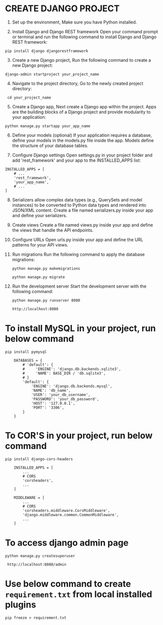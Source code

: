 # CREATE DJANGO PROJECT 
1.	Set up the environment, Make sure you have Python installed. 

2.	Install Django and Django REST framework
Open your command prompt or terminal and run the following command to install Django and Django REST framework:
	
```pip install django djangorestframework```

3.	Create a new Django project, Run the following command to create a new Django project:

``` django-admin startproject your_project_name ```

4.	Navigate to the project directory, Go to the newly created project directory:

``` cd your_project_name```

5.	Create a Django app, Next
create a Django app within the project. Apps are the building blocks of a Django project and provide modularity to your application:

```python manage.py startapp your_app_name```

6. Define your models (optional)
If your application requires a database, define your models in the models.py file inside the app. Models define the structure of your database tables.

7.	Configure Django settings
Open settings.py in your project folder and add 'rest_framework' and your app to the INSTALLED_APPS list:

  ```
  INSTALLED_APPS = [
      # ...
      'rest_framework',
      'your_app_name',
      # ...
  ]
  ```

8. Serializers allow complex data types (e.g., QuerySets and model instances) to be converted to Python data types and rendered into JSON/XML content. Create a file named serializers.py inside your app and define your serializers.

9. Create views
Create a file named views.py inside your app and define the views that handle the API endpoints.

10. Configure URLs
Open urls.py inside your app and define the URL patterns for your API views.

11. Run migrations
Run the following command to apply the database migrations:

	```python manage.py makemigrations```

	```python manage.py migrate```

13.	Run the development server
Start the development server with the following command:

	```python manage.py runserver 8080```

	```http://localhost:8080```


# To install MySQL in your project, run below command
  ``` pip install pymysql ```

```
    DATABASES = {
        # 'default': {
        #     'ENGINE': 'django.db.backends.sqlite3',
        #     'NAME': BASE_DIR / 'db.sqlite3',
        # }
        'default': {
            'ENGINE': 'django.db.backends.mysql',
            'NAME': 'db_name',
            'USER': 'your_db_username',
            'PASSWORD': 'your_db_password',
            'HOST': '127.0.0.1',
            'PORT': '3306',
        }
    }
```
# To COR'S in your project, run below command
``` pip install django-cors-headers ```

```commandline
    INSTALLED_APPS = [
        ...
        # CORS
        'corsheaders',
        ...
    ]
```

```commandline
    MIDDLEWARE = [
        ...
        # CORS
        'corsheaders.middleware.CorsMiddleware',
        'django.middleware.common.CommonMiddleware',
        ...
    ]
```

# To access django admin page

``` python manage.py createsuperuser ```

``` http://localhost:8080/admin```


# Use below command to create ```requirement.txt``` from local installed plugins

```
pip freeze > requirement.txt
```
  
	

